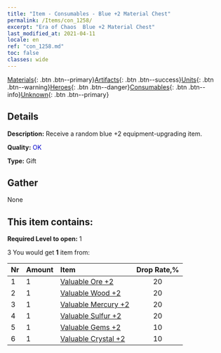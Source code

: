 ```yaml
---
title: "Item - Consumables - Blue +2 Material Chest"
permalink: /Items/con_1258/
excerpt: "Era of Chaos  Blue +2 Material Chest"
last_modified_at: 2021-04-11
locale: en
ref: "con_1258.md"
toc: false
classes: wide
---
```

 [Materials](/Items/){: .btn .btn--primary}[Artifacts](/Items/Artifacts/){: .btn .btn--success}[Units](/Items/Units/){: .btn .btn--warning}[Heroes](/Items/Heroes/){: .btn .btn--danger}[Consumables](/Items/Consumables/){: .btn .btn--info}[Unknown](/Items/Unknown/){: .btn .btn--primary}

## Details
 **Description:** Receive a random blue +2 equipment-upgrading item.

 **Quality:** <span style="color: #0000CD">OK</span>

 **Type:** Gift

## Gather

  None

## This item contains:

 **Required Level to open:** 1

 3 You would get **1** item  from:

  | Nr | Amount |     Item    | Drop Rate,% |
  |:---|:-------|:------------|:---------:|
  | 1 | 1 | [Valuable Ore +2](/Items/mat_26/) | 20 | 
  | 2 | 1 | [Valuable Wood +2](/Items/mat_27/) | 20 | 
  | 3 | 1 | [Valuable Mercury +2](/Items/mat_28/) | 20 | 
  | 4 | 1 | [Valuable Sulfur +2](/Items/mat_29/) | 20 | 
  | 5 | 1 | [Valuable Gems +2](/Items/mat_30/) | 10 | 
  | 6 | 1 | [Valuable Crystal +2](/Items/mat_31/) | 10 | 
